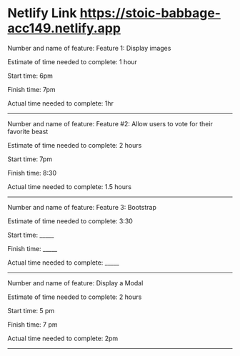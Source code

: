 # Netlify Link https://stoic-babbage-acc149.netlify.app

Number and name of feature: Feature 1: Display images

Estimate of time needed to complete: 1 hour

Start time: 6pm

Finish time: 7pm

Actual time needed to complete: 1hr

---

Number and name of feature: Feature #2: Allow users to vote for their favorite beast

Estimate of time needed to complete: 2 hours

Start time: 7pm

Finish time: 8:30

Actual time needed to complete: 1.5 hours

---

Number and name of feature: Feature 3: Bootstrap

Estimate of time needed to complete: 3:30

Start time: _____

Finish time: _____

Actual time needed to complete: _____

---

Number and name of feature: Display a Modal

Estimate of time needed to complete: 2 hours

Start time: 5 pm

Finish time: 7 pm

Actual time needed to complete: 2pm

---